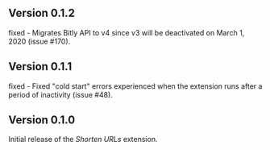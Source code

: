 ## Version 0.1.2

fixed - Migrates Bitly API to v4 since v3 will be deactivated on March 1, 2020 (issue #170).

## Version 0.1.1

fixed - Fixed "cold start" errors experienced when the extension runs after a period of inactivity (issue #48).

## Version 0.1.0

Initial release of the _Shorten URLs_ extension.
